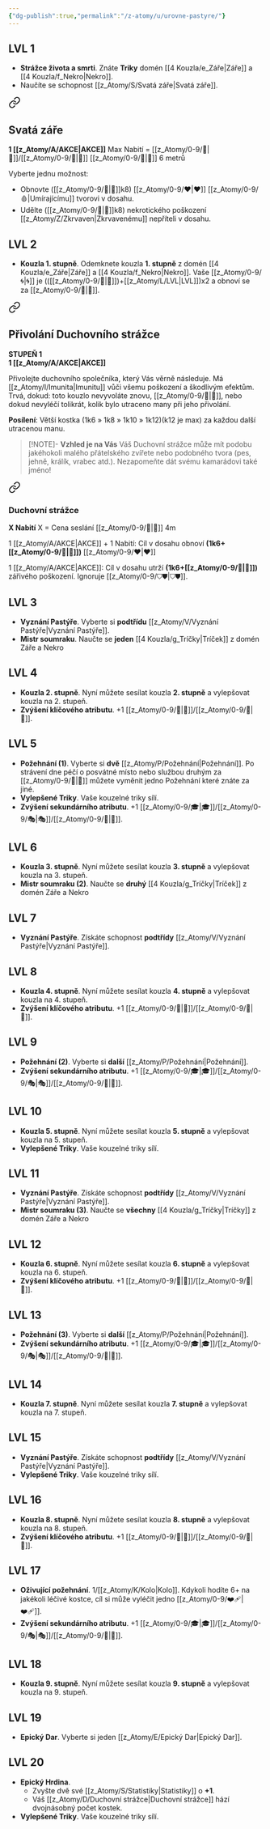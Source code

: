 ```yaml
---
{"dg-publish":true,"permalink":"/z-atomy/u/urovne-pastyre/"}
---
```


## LVL 1
- **Strážce života a smrti**. Znáte **Triky** domén [[4 Kouzla/e_Záře\|Záře]] a [[4 Kouzla/f_Nekro\|Nekro]]. 
- Naučíte se schopnost [[z_Atomy/S/Svatá záře\|Svatá záře]].

<div class="transclusion internal-embed is-loaded"><a class="markdown-embed-link" href="/z-atomy/s/svata-zare/" aria-label="Open link"><svg xmlns="http://www.w3.org/2000/svg" width="24" height="24" viewBox="0 0 24 24" fill="none" stroke="currentColor" stroke-width="2" stroke-linecap="round" stroke-linejoin="round" class="svg-icon lucide-link"><path d="M10 13a5 5 0 0 0 7.54.54l3-3a5 5 0 0 0-7.07-7.07l-1.72 1.71"></path><path d="M14 11a5 5 0 0 0-7.54-.54l-3 3a5 5 0 0 0 7.07 7.07l1.71-1.71"></path></svg></a><div class="markdown-embed">




## Svatá záře
**1 [[z_Atomy/A/AKCE\|AKCE]]**
Max Nabití = [[z_Atomy/0-9/🦉\|🦉]]/[[z_Atomy/0-9/🔋\|🔋]]
[[z_Atomy/0-9/👊\|👊]] 6 metrů

Vyberte jednu možnost:
- Obnovte ([[z_Atomy/0-9/🦉\|🦉]]k8) [[z_Atomy/0-9/❤\|❤]] [[z_Atomy/0-9/🩸\|Umírajícímu]] tvorovi v dosahu.
- Udělte ([[z_Atomy/0-9/🦉\|🦉]]k8) nekrotického poškození [[z_Atomy/Z/Zkrvaven\|Zkrvavenému]] nepříteli v dosahu.

</div></div>

## LVL 2
- **Kouzla 1. stupně**. Odemknete kouzla **1. stupně** z domén [[4 Kouzla/e_Záře\|Záře]] a [[4 Kouzla/f_Nekro\|Nekro]]. Vaše [[z_Atomy/0-9/🌀\|🌀]] je (([[z_Atomy/0-9/🦉\|🦉]])+[[z_Atomy/L/LVL\|LVL]])x2 a obnoví se za [[z_Atomy/0-9/🔋\|🔋]].

<div class="transclusion internal-embed is-loaded"><a class="markdown-embed-link" href="/z-atomy/p/privolani-duchovniho-strazce/" aria-label="Open link"><svg xmlns="http://www.w3.org/2000/svg" width="24" height="24" viewBox="0 0 24 24" fill="none" stroke="currentColor" stroke-width="2" stroke-linecap="round" stroke-linejoin="round" class="svg-icon lucide-link"><path d="M10 13a5 5 0 0 0 7.54.54l3-3a5 5 0 0 0-7.07-7.07l-1.72 1.71"></path><path d="M14 11a5 5 0 0 0-7.54-.54l-3 3a5 5 0 0 0 7.07 7.07l1.71-1.71"></path></svg></a><div class="markdown-embed">




## Přivolání Duchovního strážce  
**STUPEŇ 1**  
**1 [[z_Atomy/A/AKCE\|AKCE]]**

Přivolejte duchovního společníka, který Vás věrně následuje. Má [[z_Atomy/I/Imunita\|Imunitu]] vůči všemu poškození a škodlivým efektům. 
Trvá, dokud: toto kouzlo nevyvoláte znovu, [[z_Atomy/0-9/🔋\|🔋]], nebo dokud nevyléčí tolikrát, kolik bylo utraceno many při jeho přivolání.

**Posílení**: Větší kostka (1k6 » 1k8 » 1k10 » 1k12)(k12 je max) za každou další utracenou manu.

>[!NOTE]- **Vzhled je na Vás**
>Váš Duchovní strážce může mít podobu jakéhokoli malého přátelského zvířete nebo podobného tvora (pes, jehně, králík, vrabec atd.). Nezapomeňte dát svému kamarádovi také jméno!


<div class="transclusion internal-embed is-loaded"><a class="markdown-embed-link" href="/z-atomy/d/duchovni-strazce/" aria-label="Open link"><svg xmlns="http://www.w3.org/2000/svg" width="24" height="24" viewBox="0 0 24 24" fill="none" stroke="currentColor" stroke-width="2" stroke-linecap="round" stroke-linejoin="round" class="svg-icon lucide-link"><path d="M10 13a5 5 0 0 0 7.54.54l3-3a5 5 0 0 0-7.07-7.07l-1.72 1.71"></path><path d="M14 11a5 5 0 0 0-7.54-.54l-3 3a5 5 0 0 0 7.07 7.07l1.71-1.71"></path></svg></a><div class="markdown-embed">




### Duchovní strážce
**X Nabití** 
X = Cena seslání
[[z_Atomy/0-9/👊\|👊]] 4m

1 [[z_Atomy/A/AKCE\|AKCE]] + 1 Nabití: Cíl v dosahu obnoví **(1k6+[[z_Atomy/0-9/🦉\|🦉]])** [[z_Atomy/0-9/❤\|❤]]

1 [[z_Atomy/A/AKCE\|AKCE]]: Cíl v dosahu utrží **(1k6+[[z_Atomy/0-9/🦉\|🦉]])** zářivého poškození. Ignoruje [[z_Atomy/0-9/⛉⛊\|⛉⛊]].

</div></div>


</div></div>

## LVL 3
- **Vyznání Pastýře**. Vyberte si **podtřídu** [[z_Atomy/V/Vyznání Pastýře\|Vyznání Pastýře]].
- **Mistr soumraku**. Naučte se **jeden** [[4 Kouzla/g_Tríčky\|Tríček]] z domén Záře a Nekro
## LVL 4
- **Kouzla 2. stupně**. Nyní můžete sesílat kouzla **2. stupně** a vylepšovat kouzla na 2. stupeň.
- **Zvýšení klíčového atributu**. +1 [[z_Atomy/0-9/🦉\|🦉]]/[[z_Atomy/0-9/💪\|💪]].
## LVL 5
- **Požehnání (1)**. Vyberte si **dvě** [[z_Atomy/P/Požehnání\|Požehnání]]. Po strávení dne péčí o posvátné místo nebo službou druhým za [[z_Atomy/0-9/🔋\|🔋]] můžete vyměnit jedno Požehnání které znáte za jiné.
- **Vylepšené Triky**. Vaše kouzelné triky sílí.
- **Zvýšení sekundárního atributu**. +1 [[z_Atomy/0-9/🎓\|🎓]]/[[z_Atomy/0-9/🎭\|🎭]]/[[z_Atomy/0-9/🎯\|🎯]].
## LVL 6
- **Kouzla 3. stupně**. Nyní můžete sesílat kouzla **3. stupně** a vylepšovat kouzla na 3. stupeň.
- **Mistr soumraku (2)**. Naučte se **druhý** [[4 Kouzla/g_Tríčky\|Tríček]] z domén Záře a Nekro
## LVL 7
- **Vyznání Pastýře**. Získáte schopnost **podtřídy** [[z_Atomy/V/Vyznání Pastýře\|Vyznání Pastýře]].
## LVL 8
- **Kouzla 4. stupně**. Nyní můžete sesílat kouzla **4. stupně** a vylepšovat kouzla na 4. stupeň.
- **Zvýšení klíčového atributu**. +1 [[z_Atomy/0-9/🦉\|🦉]]/[[z_Atomy/0-9/💪\|💪]].
## LVL 9
- **Požehnání (2)**. Vyberte si **další** [[z_Atomy/P/Požehnání\|Požehnání]].
- **Zvýšení sekundárního atributu**. +1 [[z_Atomy/0-9/🎓\|🎓]]/[[z_Atomy/0-9/🎭\|🎭]]/[[z_Atomy/0-9/🎯\|🎯]].
## LVL 10
- **Kouzla 5. stupně**. Nyní můžete sesílat kouzla **5. stupně** a vylepšovat kouzla na 5. stupeň.
- **Vylepšené Triky**. Vaše kouzelné triky sílí.
## LVL 11
- **Vyznání Pastýře**. Získáte schopnost **podtřídy** [[z_Atomy/V/Vyznání Pastýře\|Vyznání Pastýře]].
- **Mistr soumraku (3)**. Naučte se **všechny** [[4 Kouzla/g_Tríčky\|Tríčky]] z domén Záře a Nekro
## LVL 12
- **Kouzla 6. stupně**. Nyní můžete sesílat kouzla **6. stupně** a vylepšovat kouzla na 6. stupeň.
- **Zvýšení klíčového atributu**. +1 [[z_Atomy/0-9/🦉\|🦉]]/[[z_Atomy/0-9/💪\|💪]].
## LVL 13
- **Požehnání (3)**. Vyberte si **další** [[z_Atomy/P/Požehnání\|Požehnání]].
- **Zvýšení sekundárního atributu**. +1 [[z_Atomy/0-9/🎓\|🎓]]/[[z_Atomy/0-9/🎭\|🎭]]/[[z_Atomy/0-9/🎯\|🎯]].
## LVL 14
- **Kouzla 7. stupně**. Nyní můžete sesílat kouzla **7. stupně** a vylepšovat kouzla na 7. stupeň.
## LVL 15
- **Vyznání Pastýře**. Získáte schopnost **podtřídy** [[z_Atomy/V/Vyznání Pastýře\|Vyznání Pastýře]].
- **Vylepšené Triky**. Vaše kouzelné triky sílí.
## LVL 16
- **Kouzla 8. stupně**. Nyní můžete sesílat kouzla **8. stupně** a vylepšovat kouzla na 8. stupeň.
- **Zvýšení klíčového atributu**. +1 [[z_Atomy/0-9/🦉\|🦉]]/[[z_Atomy/0-9/💪\|💪]].
## LVL 17
- **Oživující požehnání**. 1/[[z_Atomy/K/Kolo\|Kolo]]. Kdykoli hodíte 6+ na jakékoli léčivé kostce, cíl si může vyléčit jedno [[z_Atomy/0-9/❤️‍🩹\|❤️‍🩹]].
- **Zvýšení sekundárního atributu**. +1 [[z_Atomy/0-9/🎓\|🎓]]/[[z_Atomy/0-9/🎭\|🎭]]/[[z_Atomy/0-9/🎯\|🎯]].
## LVL 18
- **Kouzla 9. stupně**. Nyní můžete sesílat kouzla **9. stupně** a vylepšovat kouzla na 9. stupeň.
## LVL 19
- **Epický Dar**. Vyberte si jeden [[z_Atomy/E/Epický Dar\|Epický Dar]].
## LVL 20
- **Epický Hrdina**. 
	- Zvyšte dvě své [[z_Atomy/S/Statistiky\|Statistiky]] o **+1**.
	- Váš [[z_Atomy/D/Duchovní strážce\|Duchovní strážce]] hází dvojnásobný počet kostek.
- **Vylepšené Triky**. Vaše kouzelné triky sílí.